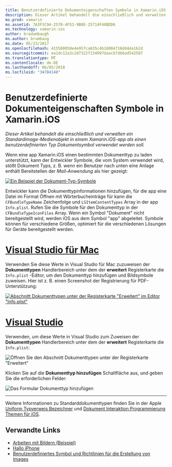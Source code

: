 ```yaml
---
title: Benutzerdefinierte Dokumenteigenschaften Symbole in Xamarin.iOS
description: Dieser Artikel behandelt die einschließlich und verwalten ein Standardimage-Medienobjekt in einem Xamarin.iOS-app als einen benutzerdefinierten Typ Dokumentsymbol verwendet werden soll.
ms.prod: xamarin
ms.assetid: 7A3F3C94-2578-4F53-9B8E-25714F48BDD6
ms.technology: xamarin-ios
author: bradumbaugh
ms.author: brumbaug
ms.date: 05/23/2017
ms.openlocfilehash: 415500050e4e957ca635c4b18004716dd44a162d
ms.sourcegitcommit: ea1dc12a3c2d7322f234997daacbfdb6ad542507
ms.translationtype: MT
ms.contentlocale: de-DE
ms.lasthandoff: 06/05/2018
ms.locfileid: "34784148"
---
```

# <a name="custom-document-icons-in-xamarinios"></a>Benutzerdefinierte Dokumenteigenschaften Symbole in Xamarin.iOS

_Dieser Artikel behandelt die einschließlich und verwalten ein Standardimage-Medienobjekt in einem Xamarin.iOS-app als einen benutzerdefinierten Typ Dokumentsymbol verwendet werden soll._

Wenn eine app Xamarin.iOS einen bestimmten Dokumenttyp zu laden unterstützt, kann der Entwickler Symbole, die vom System verwendet wird, stößt Dokument Typs, z. B. wenn ein Benutzer nach unten eine Anlage enthält Bereitstellen der *Mail-Anwendung* als hier gezeigt:

 [![](custom-document-types-images/17.png "Ein Beispiel der Dokument-Typ-Symbole")](custom-document-types-images/17.png#lightbox)

Entwickler kann die Dokumenttypinformationen hinzufügen, für die app eine Datei im Format Öffnen mit Wörterbucheinträge für kann die `CFBundleTypeName` Zeichenfolge und `LSItemContentTypes` Array in der app `Info.plist`. Rufen Sie die Symbole für den Dokumenttyp in der `CFBundleTypeIconFiles` Array. Wenn ein Symbol "Dokument" nicht bereitgestellt wird, werden iOS aus dem Symbol "app" abgeleitet.
Symbole können für verschiedene Größen, optimiert für die verschiedenen Lösungen für Geräte bereitgestellt werden. 

# <a name="visual-studio-for-mactabvsmac"></a>[Visual Studio für Mac](#tab/vsmac)

Verwenden Sie diese Werte in Visual Studio für Mac zuzuweisen der **Dokumenttypen** Handlerbereich unter dem der **erweitert** Registerkarte die `Info.plist` -Editor, um den Dokumenttyp hinzufügen und Bildsymbole zuweisen. Hier ist z. B. einen Screenshot der Registrierung für PDF-Unterstützung:

 [![](custom-document-types-images/18.png "Abschnitt Dokumenttypen unter der Registerkarte \"Erweitert\" im Editor \"Info.plist\"")](custom-document-types-images/18.png#lightbox)
 
# <a name="visual-studiotabvswin"></a>[Visual Studio](#tab/vswin)

Verwenden, um diese Werte in Visual Studio zum Zuweisen der **Dokumenttypen** Handlerbereich unter dem der **erweitert** Registerkarte die `Info.plist`:

 ![](custom-document-types-images/doc01w.png "Öffnen Sie den Abschnitt Dokumenttypen unter der Registerkarte \"Erweitert\"")

Klicken Sie auf die **Dokumenttyp hinzufügen** Schaltfläche aus, und geben Sie die erforderlichen Felder:

![](custom-document-types-images/doc02w.png "Das Formular Dokumenttyp hinzufügen")

-----


Weitere Informationen zu Standarddokumenttypen finden Sie in der Apple [Uniform Typverweis Bezeichner](http://developer.apple.com/library/ios/#documentation/Miscellaneous/Reference/UTIRef/Articles/System-DeclaredUniformTypeIdentifiers.html) und [Dokument Interaktion Programmierung Themen für iOS](http://developer.apple.com/library/ios/#documentation/FileManagement/Conceptual/DocumentInteraction_TopicsForIOS/Introduction/Introduction.html).


## <a name="related-links"></a>Verwandte Links

- [Arbeiten mit Bildern (Beispiel)](https://developer.xamarin.com/samples/WorkingWithImages/)
- [Hallo iPhone](~/ios/get-started/hello-ios/index.md)
- [Benutzerdefiniertes Symbol und Richtlinien für die Erstellung von Images](http://developer.apple.com/library/ios/#documentation/UserExperience/Conceptual/MobileHIG/IconsImages/IconsImages.html)

